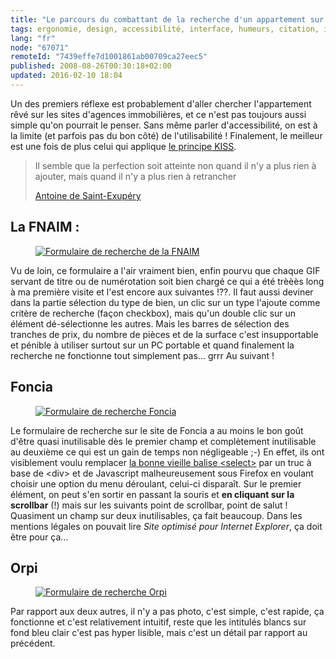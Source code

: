 ```yaml
---
title: "Le parcours du combattant de la recherche d'un appartement sur le web"
tags: ergonomie, design, accessibilité, interface, humeurs, citation, immobilier
lang: "fr"
node: "67071"
remoteId: "7439effe7d1001861ab00709ca27eec5"
published: 2008-08-26T00:30:18+02:00
updated: 2016-02-10 18:04
---
```


Un des premiers réflexe est probablement d'aller chercher l'appartement rêvé sur
les sites d'agences immobilières, et ce n'est pas toujours aussi simple qu'on
pourrait le penser. Sans même parler d'accessibilité, on est à la limite (et
parfois pas du bon côté) de l'utilisabilité&nbsp;! Finalement, le meilleur est une
fois de plus celui qui applique [le principe <abbr title="Keep It Simple
Stupid">KISS</abbr>](http://fr.wikipedia.org/wiki/KISS-principe).

<blockquote>

Il semble que la perfection soit atteinte non quand il n'y a plus rien à ajouter, mais quand il n'y a plus rien à retrancher

[Antoine de Saint-Exupéry](http://fr.wikipedia.org/wiki/Antoine_de_Saint-Exup%C3%A9ry)
</blockquote>

## La FNAIM :

<figure class="object-center"><a href="/images/formulaire-de-recherche-de-la-fnaim.png"><img src="/images//formulaire-de-recherche-de-la-fnaim.png" alt="Formulaire de recherche de la FNAIM">
</a></figure>

Vu de loin, ce formulaire a
l'air vraiment bien, enfin pourvu que chaque GIF servant de titre ou de
numérotation soit bien chargé ce qui a été trèèès long à ma première visite et
l'est encore aux suivantes !??. Il faut aussi deviner dans la partie sélection
du type de bien, un clic sur un type l'ajoute comme critère de recherche (façon
checkbox), mais qu'un double clic sur un élément dé-sélectionne les autres. Mais
les barres de sélection des tranches de prix, du nombre de pièces et de la
surface c'est insupportable et pénible à utiliser surtout sur un PC portable et
quand finalement la recherche ne fonctionne tout simplement pas... grrr Au
suivant !


## Foncia

<figure class="object-center"><a href="/images/formulaire-de-recherche-foncia.png"><img src="/images//formulaire-de-recherche-foncia.png" alt="Formulaire de recherche Foncia">
</a></figure>

Le formulaire de recherche sur le site de
Foncia a au moins le
bon goût d'être quasi inutilisable dès le premier champ et complètement
inutilisable au deuxième ce qui est un gain de temps non négligeable ;-) En
effet, ils ont visiblement voulu remplacer [la bonne vieille balise
&lt;select&gt;](https://developer.mozilla.org/fr/docs/Web/HTML/Element/Select) par un truc à base
de &lt;div&gt; et de Javascript malheureusement sous Firefox en voulant choisir
une option du menu déroulant, celui-ci disparaît. Sur le premier élément, on
peut s'en sortir en passant la souris et **en cliquant sur la scrollbar** (!)
mais sur les suivants point de scrollbar, point de salut ! Quasiment un champ
sur deux inutilisables, ça fait beaucoup. Dans les mentions
légales on pouvait lire *Site optimisé
pour Internet Explorer*, ça doit être pour ça...


## Orpi

<figure class="object-center"><a href="/images/formulaire-de-recherche-orpi.png"><img src="/images//formulaire-de-recherche-orpi.png" alt="Formulaire de recherche Orpi">
</a></figure>

Par rapport aux deux autres, il n'y a pas photo, c'est simple, c'est rapide, ça
fonctionne et c'est relativement
intuitif, reste que les intitulés blancs
sur fond bleu clair c'est pas hyper lisible, mais c'est un détail par rapport au
précédent.
